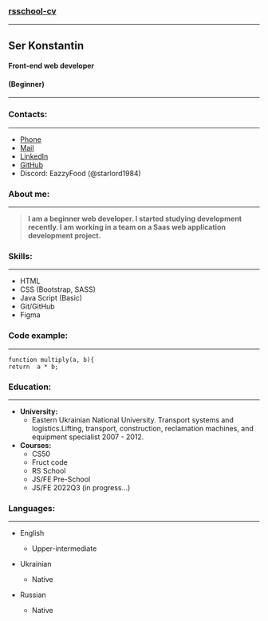 <!-- link -->

### [rsschool-cv](https://www.canva.com/design/DAFMIkgUytA/jbKgJAJI_gHoG7sk2lc3Ew/edit?utm_content=DAFMIkgUytA&utm_campaign=designshare&utm_medium=link2&utm_source=sharebutton)

---

<!-- name -->

## Ser Konstantin

<!-- Pof -->

#### Front-end web developer

#### (Beginner)

---

<!-- contacts -->

### Contacts:

---

- [Phone]()
- [Mail](team@workbeat.digital)
- [LinkedIn](https://www.linkedin.com/in/konstantin-serokurov-2a6751148/)
- [GitHub](https://github.com/starlord1984)
- Discord: EazzyFood (@starlord1984)

<!-- about -->

### About me:

---

> **I am a beginner web developer.
> I started studying development recently.
> I am working in a team on a Saas web application development project.**

<!-- skills -->

### Skills:

---

- HTML
- CSS (Bootstrap, SASS)
- Java Script (Basic)
- Git/GitHub
- Figma
<!-- code ex -->

### Code example:

---

```
function multiply(a, b){
return  a * b;
```

<!-- education/courses -->

### Education:

---

- **University:**
  - Eastern Ukrainian National University.
    Transport systems and logistics.Lifting, transport, construction, reclamation machines, and equipment specialist 2007 - 2012.
- **Courses:**
  - CS50
  - Fruct code
  - RS School
  - JS/FE Pre-School
  - JS/FE 2022Q3 (in progress...)

<!-- lang -->

### Languages:

---

- English

  - Upper-intermediate

- Ukrainian

  - Native

- Russian
  - Native
